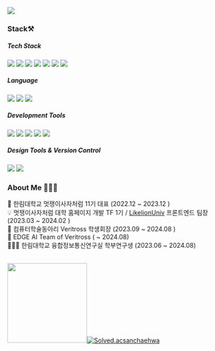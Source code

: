 <img src="https://readme-typing-svg.herokuapp.com?font=Oleo+Script&color=B2CABF&size=35&center=true&vCenter=true&width=404&height=53&lines=%E3%80%80%E3%80%80Hello+HwaYoung's+Github+%E3%80%80%E3%80%80"><br/>

<h3> Stack⚒️ </h3>
<div> 
 <h5>Tech Stack</h5>
  <img src="https://img.shields.io/badge/django-092E20?style=flat-square&logo=django&logoColor=white">
  <img src="https://img.shields.io/badge/spring-6DB33F?style=flat-square&logo=spring&logoColor=white">
   <img src="https://img.shields.io/badge/springboot-6DB33F?style=flat-square&logo=springboot&logoColor=white">
   <img src="https://img.shields.io/badge/mysql-4479A1?style=flat-square&logo=mysql&logoColor=white">
  <img src="https://img.shields.io/badge/javascript-F7DF1E?style=flat-square&logo=javascript&logoColor=black">
  <img src="https://img.shields.io/badge/typescript-3178C6?style=flat-square&logo=typescript&logoColor=black">
  <img src="https://img.shields.io/badge/react-61DAFB?style=flat-square&logo=react&logoColor=black">
  <br>
  <h5>Language</h5>
   <img src="https://img.shields.io/badge/java-%23ED8B00?style=flat-square&logo=OpenJDK&logoColor=black">
   <img src="https://img.shields.io/badge/c-A8B9CC?style=flat-square&logo=c%2B%2B&logoColor=white">
   <img src="https://img.shields.io/badge/python-3776AB?style=flat-square&logo=python&logoColor=white">
  <br>
   <h5>Development Tools</h5>
    <img src="https://img.shields.io/badge/Visual%20Studio%20Code-0078d7.svg?style=flat-square&logo=visual-studio-code&logoColor=white">    
    <img src="https://img.shields.io/badge/webstorm-143?style=flat-square&logo=webstorm&logoColor=white&color=black">  
    <img src="https://img.shields.io/badge/IntelliJ IDEA-143?style=flat-square&logo=IntelliJ IDEA&logoColor=white&color=black"> 
    <img src="https://img.shields.io/badge/postman-E34F26?style=flat-square&logo=postman&logoColor=white">
    <img src="https://img.shields.io/badge/Dbeaver-382923?style=flat-square&logo=Dbeaver&logoColor=white">

          

  <br>
  <h5>Design Tools & Version Control</h5>
    <img src="https://img.shields.io/badge/figma-%23F24E1E.svg?style=flat-square&logo=figma&logoColor=white">
  <img src="https://img.shields.io/badge/github-181717?style=flat-square&logo=github&logoColor=white">

  <br>
  
</div>
<h3> About Me 👩🏻‍💻 </h3>

🦁 한림대학교 멋쟁이사자처럼 11기 대표 (2022.12 ~ 2023.12 )<br>
💡 멋쟁이사자처럼 대학 홈페이지 개발 TF 1기 / <a href="https://likelion.university/">LikelionUniv</a> 프론트엔드 팀장 (2023.03 ~ 2024.02 )<br>
🦅 컴퓨터학술동아리 Veritross 학생회장 (2023.09 ~ 2024.08 )<br>
🦅 EDGE AI Team of Veritross ( ~  2024.08)<br>
👩🏻‍🔬 한림대학교 융합정보통신연구실 학부연구생  (2023.06 ~ 2024.08)<br><br>
<!--
[![Young's GitHub stats](https://github-readme-stats.vercel.app/api?username=sanchaehwa&count_private=true&show_icons=true&theme=prussian)](https://github.com/sanchaehwa/github-readme-stats)
-->
<img src="https://render.gitanimals.org/farms/sanchaehwa" height="180" />[![Solved.acsanchaehwa](http://mazassumnida.wtf/api/v2/generate_badge?boj=yeong20311)](https://solved.ac/yeong20311)

